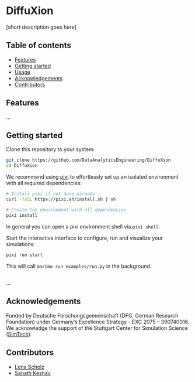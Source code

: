 # DiffuXion

[short description goes here]

## Table of contents
- [Features](#features)
- [Getting started](#getting-started)
- [Usage](#usage)
- [Acknowledgements](#acknowledgements)
- [Contributors](#contributors)

## Features

...

## Getting started

Clone this repository to your system:

```bash
git clone https://github.com/DataAnalyticsEngineering/DiffuXion
cd DiffuXion
```

We recommend using [pixi](https://pixi.sh/) to effortlessly set up an isolated environment with all required dependencies:

```bash
# Install pixi if not done already
curl -fsSL https://pixi.sh/install.sh | sh

# Create the environment with all dependencies
pixi install
```

In general you can open a pixi environment shell via `pixi shell`. 


Start the interactive interface to configure, run and visualize your simulations:

```bash
pixi run start
```

This will call `marimo run examples/run.py` in the background.

## 

...

## Acknowledgements

Funded by Deutsche Forschungsgemeinschaft (DFG, German Research Foundation) under Germany’s Excellence Strategy - EXC 2075 – 390740016. We acknowledge the support of the Stuttgart Center for Simulation Science ([SimTech](https://www.simtech.uni-stuttgart.de/)).

## Contributors

- [Lena Scholz](https://github.com/strinner213)
- [Sanath Keshav](https://github.com/sanathkeshav)
